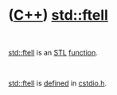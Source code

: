 
 

 

 

 

 

([C++](Cpp.md)) [std::ftell](CppStdFtell.md)
===========================================

 

[std::ftell](CppStdFtell.md) is an [STL](CppStl.md)
[function](CppFunction.md).

 

[std::ftell](CppStdFtell.md) is [defined](CppDefinition.md) in
[cstdio.h](CppCstdioH.md).

 

 

 

 

 

 


